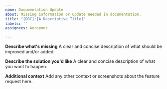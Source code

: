 ```yaml
---
name: Documentation Update
about: Missing information or update needed in documentation.
title: "[DOC]:[A Descriptive Title]"
labels: ''
assignees: Aeroponz

---
```


**Describe what's missing**
A clear and concise description of what should be improved and/or added.

**Describe the solution you'd like**
A clear and concise description of what you want to happen.

**Additional context**
Add any other context or screenshots about the feature request here.
